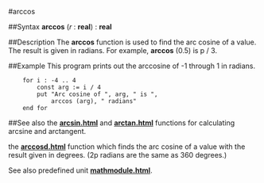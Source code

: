 
#arccos

##Syntax
**arccos** (_r_ : **real**) : **real**


##Description
The **arccos** function is used to find the arc cosine of a value. The result is given in radians. For example, **arccos** (0.5) is p / 3.


##Example
This program prints out the arccosine of -1 through 1 in radians.

        for i : -4 .. 4
            const arg := i / 4
            put "Arc cosine of ", arg, " is ",
                arccos (arg), " radians"
        end for
##See also
the **[arcsin.html](arcsin)** and **[arctan.html](arctan)** functions for calculating arcsine and arctangent.

the **[arccosd.html](arccosd)** function which finds the arc cosine of a value with the result given in degrees. (2p radians are the same as 360 degrees.)

See also predefined unit **[mathmodule.html](Math)**.


